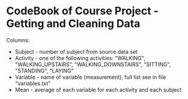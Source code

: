 CodeBook of Course Project - Getting and Cleaning Data
==================================================================
Columns:
* Subject - number of subject from source data set
* Activity - one of the following activities: "WALKING", "WALKING_UPSTAIRS", "WALKING_DOWNSTAIRS", "SITTING", "STANDING", "LAYING"
* Variable - name of variable (measurement), full list see in file "variables.txt"
* Mean -  average of each variable for each activity and each subject